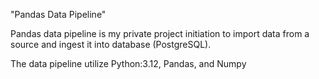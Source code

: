 "Pandas Data Pipeline"

Pandas data pipeline is my private project initiation to import data from a source and ingest
it into database (PostgreSQL).

The data pipeline utilize Python:3.12, Pandas, and Numpy
